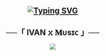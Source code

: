 <h2 align="center">
 
[![Typing SVG](https://readme-typing-svg.herokuapp.com/?lines=WELCOME+TO+IROMUSIC+V2)](https://github.com/IR-O/IROMUSIC)
</h2>

<h2 align="center">
    ──「 IVAN 𝚡 𝐌ᴜsɪᴄ 」──
</h2>

<p align="center">
  <img src="https://telegra.ph/file/04237b82008edbee8e213.jpg">
</p>

